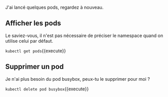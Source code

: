 J'ai lancé quelques pods, regardez à nouveau.

## Afficher les pods

Le saviez-vous, il n'est pas nécessaire de préciser le namespace quand on utilise celui par défaut.

`kubectl get pods`{{execute}}

## Supprimer un pod

Je n'ai plus besoin du pod busybox, peux-tu le supprimer pour moi ?

`kubectl delete pod busybox`{{execute}}
